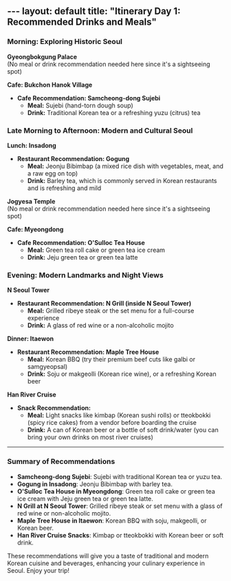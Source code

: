 ---                                                                                                                                                         layout: default
title: "Itinerary Day 1: Recommended Drinks and Meals"
---

### Morning: Exploring Historic Seoul

**Gyeongbokgung Palace**  
(No meal or drink recommendation needed here since it's a sightseeing spot)

**Cafe: Bukchon Hanok Village**
- **Cafe Recommendation: Samcheong-dong Sujebi**
  - **Meal:** Sujebi (hand-torn dough soup)
  - **Drink:** Traditional Korean tea or a refreshing yuzu (citrus) tea

### Late Morning to Afternoon: Modern and Cultural Seoul

**Lunch: Insadong**
- **Restaurant Recommendation: Gogung**
  - **Meal:** Jeonju Bibimbap (a mixed rice dish with vegetables, meat, and a raw egg on top)
  - **Drink:** Barley tea, which is commonly served in Korean restaurants and is refreshing and mild

**Jogyesa Temple**  
(No meal or drink recommendation needed here since it's a sightseeing spot)

**Cafe: Myeongdong**
- **Cafe Recommendation: O'Sulloc Tea House**
  - **Meal:** Green tea roll cake or green tea ice cream
  - **Drink:** Jeju green tea or green tea latte

### Evening: Modern Landmarks and Night Views

**N Seoul Tower**
- **Restaurant Recommendation: N Grill (inside N Seoul Tower)**
  - **Meal:** Grilled ribeye steak or the set menu for a full-course experience
  - **Drink:** A glass of red wine or a non-alcoholic mojito

**Dinner: Itaewon**
- **Restaurant Recommendation: Maple Tree House**
  - **Meal:** Korean BBQ (try their premium beef cuts like galbi or samgyeopsal)
  - **Drink:** Soju or makgeolli (Korean rice wine), or a refreshing Korean beer

**Han River Cruise**
- **Snack Recommendation:**
  - **Meal:** Light snacks like kimbap (Korean sushi rolls) or tteokbokki (spicy rice cakes) from a vendor before boarding the cruise
  - **Drink:** A can of Korean beer or a bottle of soft drink/water (you can bring your own drinks on most river cruises)

---

### Summary of Recommendations

- **Samcheong-dong Sujebi**: Sujebi with traditional Korean tea or yuzu tea.
- **Gogung in Insadong**: Jeonju Bibimbap with barley tea.
- **O'Sulloc Tea House in Myeongdong**: Green tea roll cake or green tea ice cream with Jeju green tea or green tea latte.
- **N Grill at N Seoul Tower**: Grilled ribeye steak or set menu with a glass of red wine or non-alcoholic mojito.
- **Maple Tree House in Itaewon**: Korean BBQ with soju, makgeolli, or Korean beer.
- **Han River Cruise Snacks**: Kimbap or tteokbokki with Korean beer or soft drink.

These recommendations will give you a taste of traditional and modern Korean cuisine and beverages, enhancing your culinary experience in Seoul. Enjoy your trip!
